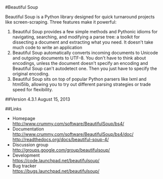 #Beautiful Soup

Beautiful Soup is a Python library designed for quick turnaround projects like screen-scraping. Three features make it powerful:

1. Beautiful Soup provides a few simple methods and Pythonic idioms for navigating, searching, and modifying a parse tree: a toolkit for dissecting a document and extracting what you need. It doesn't take much code to write an application
2. Beautiful Soup automatically converts incoming documents to Unicode and outgoing documents to UTF-8. You don't have to think about encodings, unless the document doesn't specify an encoding and Beautiful Soup can't autodetect one. Then you just have to specify the original encoding.
3. Beautiful Soup sits on top of popular Python parsers like lxml and html5lib, allowing you to try out different parsing strategies or trade speed for flexibility.




##Version
4.3.1  August 15, 2013




##Links
+ Homepage  
http://www.crummy.com/software/BeautifulSoup/bs4/  
+ Documentation  
http://www.crummy.com/software/BeautifulSoup/bs4/doc/  
http://readthedocs.org/docs/beautiful-soup-4/  
+ Discussion group  
http://groups.google.com/group/beautifulsoup/  
+ Development  
https://code.launchpad.net/beautifulsoup/  
+ Bug tracker  
https://bugs.launchpad.net/beautifulsoup/  
